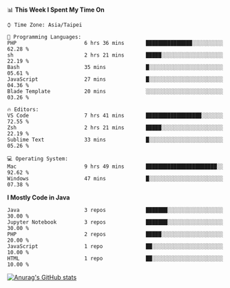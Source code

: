<!--### Hi there 👋-->

<!--
**treevel/treevel** is a ✨ _special_ ✨ repository because its `README.md` (this file) appears on your GitHub profile.

Here are some ideas to get you started:

- 🔭 I’m currently working on ...
- 🌱 I’m currently learning ...
- 👯 I’m looking to collaborate on ...
- 🤔 I’m looking for help with ...
- 💬 Ask me about ...
- 📫 How to reach me: ...
- 😄 Pronouns: ...
- ⚡ Fun fact: ...
-->

<!--START_SECTION:waka-->
📊 **This Week I Spent My Time On** 

```text
⌚︎ Time Zone: Asia/Taipei

💬 Programming Languages: 
PHP                      6 hrs 36 mins       ███████████████░░░░░░░░░░   62.28 % 
sh                       2 hrs 21 mins       █████░░░░░░░░░░░░░░░░░░░░   22.19 % 
Bash                     35 mins             █░░░░░░░░░░░░░░░░░░░░░░░░   05.61 % 
JavaScript               27 mins             █░░░░░░░░░░░░░░░░░░░░░░░░   04.36 % 
Blade Template           20 mins             ░░░░░░░░░░░░░░░░░░░░░░░░░   03.26 % 

🔥 Editors: 
VS Code                  7 hrs 41 mins       ██████████████████░░░░░░░   72.55 % 
Zsh                      2 hrs 21 mins       █████░░░░░░░░░░░░░░░░░░░░   22.19 % 
Sublime Text             33 mins             █░░░░░░░░░░░░░░░░░░░░░░░░   05.26 % 

💻 Operating System: 
Mac                      9 hrs 49 mins       ███████████████████████░░   92.62 % 
Windows                  47 mins             █░░░░░░░░░░░░░░░░░░░░░░░░   07.38 % 

```

**I Mostly Code in Java** 

```text
Java                     3 repos             ███████░░░░░░░░░░░░░░░░░░   30.00 % 
Jupyter Notebook         3 repos             ███████░░░░░░░░░░░░░░░░░░   30.00 % 
PHP                      2 repos             █████░░░░░░░░░░░░░░░░░░░░   20.00 % 
JavaScript               1 repo              ██░░░░░░░░░░░░░░░░░░░░░░░   10.00 % 
HTML                     1 repo              ██░░░░░░░░░░░░░░░░░░░░░░░   10.00 % 

```



<!--END_SECTION:waka-->

<!-- GitHub Stats Card-->
[![Anurag's GitHub stats](https://github-readme-stats.vercel.app/api?username=treevel&show_icons=true&theme=monokai&count_private=true)](https://github.com/anuraghazra/github-readme-stats)
